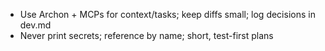 - Use Archon + MCPs for context/tasks; keep diffs small; log decisions in dev.md
- Never print secrets; reference by name; short, test-first plans
